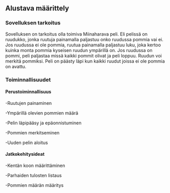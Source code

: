 ## Alustava määrittely
### Sovelluksen tarkoitus
Sovelluksen on tarkoitus olla toimiva Miinaharava peli. Eli pelissä on ruudukko, jonka ruutuja painamalla paljastuu onko ruudussa pommia vai ei. Jos ruudussa ei ole pommia, ruutua painamalla paljastuu luku, joka kertoo kuinka monta pommia kyseisen ruudun ympärillä on. Jos ruudussa on pommi, peli paljastaa missä kaikki pommit olivat ja peli loppuu. Ruudun voi merkitä pommiksi. Peli on päästy läpi kun kaikki ruudut joissa ei ole pommia on avattu.
### Toiminnallisuudet
#### Perustoiminnallisuus
-Ruutujen painaminen

-Ympärillä olevien pommien määrä

-Pelin läpipääsy ja epäonnistuminen

-Pommien merkitseminen

-Uuden pelin aloitus

#### Jatkokehitysideat
-Kentän koon määrittäminen

-Parhaiden tulosten listaus

-Pommien määrän määritys

